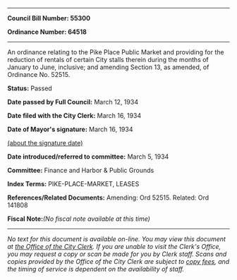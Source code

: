 

********

**Council Bill Number: 55300**
   
**Ordinance Number: 64518**
********

 An ordinance relating to the Pike Place Public Market and providing for the reduction of rentals of certain City stalls therein during the months of January to June, inclusive; and amending Section 13, as amended, of Ordinance No. 52515.

**Status:** Passed
   
**Date passed by Full Council:** March 12, 1934
   
**Date filed with the City Clerk:** March 16, 1934
   
**Date of Mayor's signature:** March 16, 1934
   
[(about the signature date)](/~public/approvaldate.htm)
   
   
   
**Date introduced/referred to committee:** March 5, 1934
   
**Committee:** Finance and Harbor & Public Grounds
   
   
**Index Terms:** PIKE-PLACE-MARKET, LEASES

**References/Related Documents:** Amending: Ord 52515. Related: Ord 141808

**Fiscal Note:**_(No fiscal note available at this time)_
********

_No text for this document is available on-line. You may view this document at [the Office of the City Clerk](http://www.seattle.gov/leg/clerk/contactUs.htm). If you are unable to visit the Clerk's Office, you may request a copy or scan be made for you by Clerk staff. Scans and copies provided by the Office of the City Clerk are subject to [copy fees](http://clerk.seattle.gov/~public/clerkfees.htm), and the timing of service is dependent on the availability of staff._

